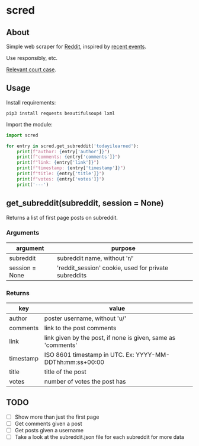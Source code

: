 # scred

## About

Simple web scraper for [Reddit](https://old.reddit.com), inspired by
[recent events](https://en.wikipedia.org/wiki/2023_Reddit_API_controversy).

Use responsibly, etc.

[Relevant court case](https://en.wikipedia.org/wiki/HiQ_Labs_v._LinkedIn).

## Usage

Install requirements:

```
pip3 install requests beautifulsoup4 lxml
```

Import the module:

```python
import scred

for entry in scred.get_subreddit('todayilearned'):
    print(f"author: {entry['author']}")
    print(f"comments: {entry['comments']}")
    print(f"link: {entry['link']}")
    print(f"timestamp: {entry['timestamp']}")
    print(f"title: {entry['title']}")
    print(f"votes: {entry['votes']}")
    print('---')
```

## get_subreddit(subreddit, session = None)

Returns a list of first page posts on subreddit.

### Arguments

| argument       | purpose                                              |
| -------------- | ---------------------------------------------------- |
| subreddit      | subreddit name, without 'r/'                         |
| session = None | 'reddit_session' cookie, used for private subreddits |

### Returns

| key       | value                                                        |
| --------- | ------------------------------------------------------------ |
| author    | poster username, without 'u/'                                |
| comments  | link to the post comments                                    |
| link      | link given by the post, if none is given, same as 'comments' |
| timestamp | ISO 8601 timestamp in UTC. Ex: YYYY-MM-DDThh:mm:ss+00:00     |
| title     | title of the post                                            |
| votes     | number of votes the post has                                 |

## TODO

- [ ] Show more than just the first page
- [ ] Get comments given a post
- [ ] Get posts given a username
- [ ] Take a look at the subreddit.json file for each subreddit for more data
